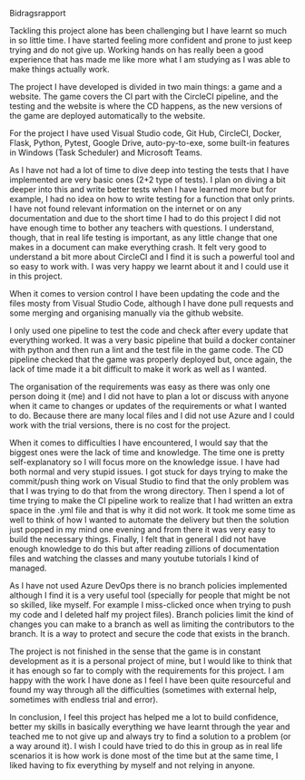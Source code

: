 Bidragsrapport



Tackling this project alone has been challenging but I have learnt so much in so little time. I have started feeling more confident and prone to just keep trying and do not give up. Working hands on has really been a good experience that has made me like more what I am studying as I was able to make things actually work.

The project I have developed is divided in two main things: a game and a website. The game covers the CI part with the CircleCI pipeline, and the testing and the website is where the CD happens, as the new versions of the game are deployed automatically to the website. 

For the project I have used Visual Studio code, Git Hub, CircleCI, Docker, Flask, Python, Pytest, Google Drive, auto-py-to-exe, some built-in features in Windows (Task Scheduler) and Microsoft Teams.

As I have not had a lot of time to dive deep into testing the tests that I have implemented are very basic ones (2+2 type of tests). I plan on diving a bit deeper into this and write better tests when I have learned more but for example, I had no idea on how to write testing for a function that only prints. I have not found relevant information on the internet or on any documentation and due to the short time I had to do this project I did not have enough time to bother any teachers with questions. 
I understand, though, that in real life testing is important, as any little change that one makes in a document can make everything crash. 
It felt very good to understand a bit more about CircleCI and I find it is such a powerful tool and so easy to work with. I was very happy we learnt about it and I could use it in this project. 

When it comes to version control I have been updating the code and the files mosty from Visual Studio Code, although I have done pull requests and some merging and organising manually via the github website.

I only used one pipeline to test the code and check after every update that everything worked. 
It was a very basic pipeline that build a docker container with python and then run a lint and the test file in the game code. 
The CD pipeline checked that the game was properly deployed but, once again, the lack of time made it a bit difficult to make it work as well as I wanted. 


The organisation of the requirements was easy as there was only one person doing it (me) and I did not have to plan a lot or discuss with anyone when it came to changes or updates of the requirements or what I wanted to do. 
Because there are many local files and I did not use Azure and I could work with the trial versions, there is no cost for the project.

When it comes to difficulties I have encountered, I would say that the biggest ones were the lack of time and knowledge. The time one is pretty self-explanatory so I will focus more on the knowledge issue. 
I have had both normal and very stupid issues. I got stuck for days trying to make the commit/push thing work on Visual Studio to find that the only problem was that I was trying to do that from the wrong directory. 
Then I spend a lot of time trying to make the CI pipeline work to realize that I had written an extra space in the .yml file and that is why it did not work.
It took me some time as well to think of how I wanted to automate the delivery but then the solution just popped in my mind one evening and from there it was very easy to build the necessary things. 
Finally, I felt that in general I did not have enough knowledge to do this but after reading zillions of documentation files and watching the classes and many youtube tutorials I kind of managed. 

As I have not used Azure DevOps there is no branch policies implemented although I find it is a very useful tool (specially for people that might be not so skilled, like myself. For example I miss-clicked once when trying to push my code and I deleted half my project files). Branch policies limit the kind of changes you can make to a branch as well as limiting the contributors to the branch. It is a way to protect and secure the code that exists in the branch. 

The project is not finished in the sense that the game is in constant development as it is a personal project of mine, but I would like to think that it has enough so far to comply with the requirements for this project. I am happy with the work I have done as I feel I have been quite resourceful and found my way through all the difficulties (sometimes with external help, sometimes with endless trial and error). 

In conclusion, I feel this project has helped me a lot to build confidence, better my skills in basically everything we have learnt through the year and teached me to not give up and always try to find a solution to a problem (or a way around it). I wish I could have tried to do this in group as in real life scenarios it is how work is done most of the time but at the same time, I liked having to fix everything by myself and not relying in anyone. 

